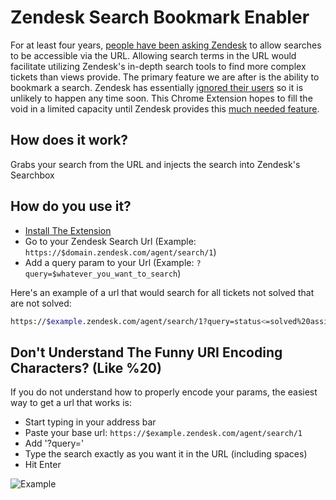 # Zendesk Search Bookmark Enabler

For at least four years, [people have been asking Zendesk](https://support.zendesk.com/hc/en-us/community/posts/202543443-Search-criteria-should-be-added-to-URL-) to allow searches to be accessible via the URL.  Allowing search terms in the URL would facilitate utilizing Zendesk's in-depth search tools to find more complex tickets than views provide.  The primary feature we are after is the ability to bookmark a search.  Zendesk has essentially [ignored their users](https://support.zendesk.com/hc/en-us/community/posts/203438206-Search-based-Views-Saved-Searches) so it is unlikely to happen any time soon.  This Chrome Extension hopes to fill the void in a limited capacity until Zendesk provides this [much needed feature](https://support.zendesk.com/hc/en-us/community/posts/115008515707-Perform-a-search-using-string-in-URL).

## How does it work?

Grabs your search from the URL and injects the search into Zendesk's Searchbox

## How do you use it?

- [Install The Extension](https://chrome.google.com/webstore/detail/ienmdmgikmjpbjmlaimkbhhlfncidjdl)
- Go to your Zendesk Search Url (Example: `https://$domain.zendesk.com/agent/search/1`)
- Add a query param to your Url (Example: `?query=$whatever_you_want_to_search`)

Here's an example of a url that would search for all tickets not solved that are not solved:

```bash
https://$example.zendesk.com/agent/search/1?query=status<=solved%20assignee:none
```

## Don't Understand The Funny URI Encoding Characters?  (Like %20)

If you do not understand how to properly encode your params, the easiest way to get a url that works is:

- Start typing in your address bar
- Paste your base url: `https://$example.zendesk.com/agent/search/1`
- Add '?query='
- Type the search exactly as you want it in the URL (including spaces)
- Hit Enter

![Example](https://github.com/bhudgens/zendesk_search_bookmark_enabler/raw/master/images/example_1.png)
